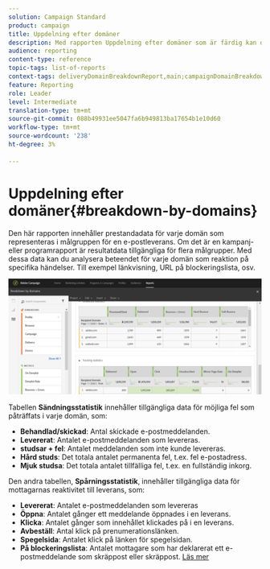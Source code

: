 ```yaml
---
solution: Campaign Standard
product: campaign
title: Uppdelning efter domäner
description: Med rapporten Uppdelning efter domäner som är färdig kan du lära dig mer om prestandadata för dina leveranser beroende på var och en av kundens domäner.
audience: reporting
content-type: reference
topic-tags: list-of-reports
context-tags: deliveryDomainBreakdownReport,main;campaignDomainBreakdownReport,main;programDomainBreakdownReport,main
feature: Reporting
role: Leader
level: Intermediate
translation-type: tm+mt
source-git-commit: 088b49931ee5047fa6b949813ba17654b1e10d60
workflow-type: tm+mt
source-wordcount: '238'
ht-degree: 3%

---
```



# Uppdelning efter domäner{#breakdown-by-domains}

Den här rapporten innehåller prestandadata för varje domän som representeras i målgruppen för en e-postleverans. Om det är en kampanj- eller programrapport är resultatdata tillgängliga för flera målgrupper. Med dessa data kan du analysera beteendet för varje domän som reaktion på specifika händelser. Till exempel länkvisning, URL på blockeringslista, osv.

![](assets/delivery_reports_6.png)

Tabellen **Sändningsstatistik** innehåller tillgängliga data för möjliga fel som påträffats i varje domän, som:

* **Behandlad/skickad**: Antal skickade e-postmeddelanden.
* **Levererat**: Antalet e-postmeddelanden som levereras.
* **studsar + fel**: Antalet meddelanden som inte kunde levereras.
* **Hård studs**: Det totala antalet permanenta fel, t.ex. fel e-postadress.
* **Mjuk studsa**: Det totala antalet tillfälliga fel, t.ex. en fullständig inkorg.

Den andra tabellen, **Spårningsstatistik**, innehåller tillgängliga data för mottagarnas reaktivitet till leverans, som:

* **Levererat**: Antalet e-postmeddelanden som levereras
* **Öppna**: Antalet gånger ett meddelande öppnades i en leverans.
* **Klicka**: Antalet gånger som innehållet klickades på i en leverans.
* **Avbeställ**: Antal klick på prenumerationslänken.
* **Spegelsida**: Antalet klick på länken för spegelsidan.
* **På blockeringslista**: Antalet mottagare som har deklarerat ett e-postmeddelande som skräppost eller skräppost. [Läs mer](../../audiences/using/about-opt-in-and-opt-out-in-campaign.md)

